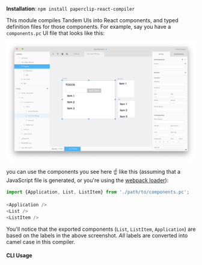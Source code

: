 **Installation**: `npm install paperclip-react-compiler`

This module compiles Tandem UIs into React components, and typed definition files for those components. For example, say you have a `components.pc` UI file that looks like this:

![Screenshot](./assets/app-screenshot.png)

you can use the components you see here ☝️ like this (assuming that a JavaScript file is generated, or you're using the [webpack loader](../paperclip-react-loader)):

```javascript
import {Application, List, ListItem} from './path/to/components.pc';

<Application />
<List />
<ListItem />
```

You'll notice that the exported components (`List`, `ListItem`, `Application`) are based on the labels in the above screenshot. _All_ labels are converted into camel case in this compiler.

#### CLI Usage
